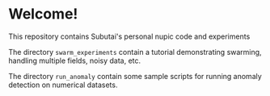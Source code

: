 Welcome!
========

This repository contains Subutai's personal nupic code and experiments

The directory `swarm_experiments` contain a tutorial demonstrating swarming, handling multiple fields, noisy data, etc.

The directory `run_anomaly` contain some sample scripts for running
anomaly detection on numerical datasets.
